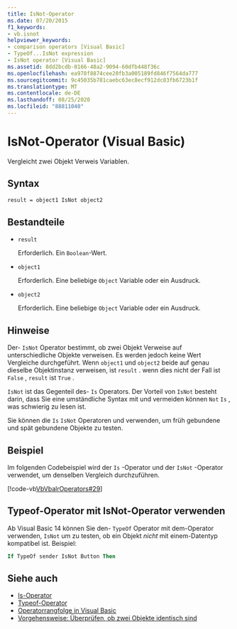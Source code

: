 ```yaml
---
title: IsNot-Operator
ms.date: 07/20/2015
f1_keywords:
- vb.isnot
helpviewer_keywords:
- comparison operators [Visual Basic]
- TypeOf...IsNot expression
- IsNot operator [Visual Basic]
ms.assetid: 8dd2bcdb-0166-48a2-9094-60dfb448f36c
ms.openlocfilehash: ea978f8874cee20fb3a005189fd846f7564da777
ms.sourcegitcommit: 9c45035b781caebc63ec8ecf912dc83fb6723b1f
ms.translationtype: MT
ms.contentlocale: de-DE
ms.lasthandoff: 08/25/2020
ms.locfileid: "88811040"
---
```

# <a name="isnot-operator-visual-basic"></a>IsNot-Operator (Visual Basic)

Vergleicht zwei Objekt Verweis Variablen.

## <a name="syntax"></a>Syntax

```vb
result = object1 IsNot object2
```

## <a name="parts"></a>Bestandteile

- `result`

  Erforderlich. Ein `Boolean`-Wert.

- `object1`

  Erforderlich. Eine beliebige `Object` Variable oder ein Ausdruck.

- `object2`

  Erforderlich. Eine beliebige `Object` Variable oder ein Ausdruck.

## <a name="remarks"></a>Hinweise

Der- `IsNot` Operator bestimmt, ob zwei Objekt Verweise auf unterschiedliche Objekte verweisen. Es werden jedoch keine Wert Vergleiche durchgeführt. Wenn `object1` und `object2` beide auf genau dieselbe Objektinstanz verweisen, ist `result` . wenn dies nicht der Fall ist `False` , `result` ist `True` .

`IsNot` ist das Gegenteil des- `Is` Operators. Der Vorteil von `IsNot` besteht darin, dass Sie eine umständliche Syntax mit und vermeiden können `Not` `Is` , was schwierig zu lesen ist.

 Sie können die `Is` `IsNot` Operatoren und verwenden, um früh gebundene und spät gebundene Objekte zu testen.

## <a name="example"></a>Beispiel

Im folgenden Codebeispiel wird der `Is` -Operator und der `IsNot` -Operator verwendet, um denselben Vergleich durchzuführen.

[!code-vb[VbVbalrOperators#29](~/samples/snippets/visualbasic/VS_Snippets_VBCSharp/VbVbalrOperators/VB/Class1.vb#29)]

## <a name="use-typeof-operator-with-isnot-operator"></a>Typeof-Operator mit IsNot-Operator verwenden

Ab Visual Basic 14 können Sie den- `TypeOf` Operator mit dem-Operator verwenden, `IsNot` um zu testen, ob ein Objekt *nicht* mit einem-Datentyp kompatibel ist. Beispiel:

```vb
If TypeOf sender IsNot Button Then
```

## <a name="see-also"></a>Siehe auch

- [Is-Operator](is-operator.md)
- [Typeof-Operator](typeof-operator.md)
- [Operatorrangfolge in Visual Basic](operator-precedence.md)
- [Vorgehensweise: Überprüfen, ob zwei Objekte identisch sind](../../programming-guide/language-features/operators-and-expressions/how-to-test-whether-two-objects-are-the-same.md)

